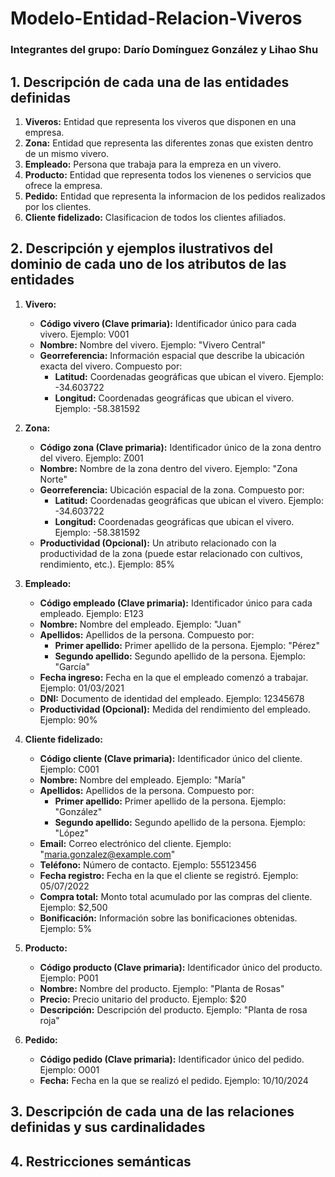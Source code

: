 # Modelo-Entidad-Relacion-Viveros
### Integrantes del grupo: Darío Domínguez González y Lihao Shu
## 1. Descripción de cada una de las entidades definidas
1. **Viveros:** Entidad que representa los viveros que disponen en una empresa.
2. **Zona:** Entidad que representa las diferentes zonas que existen dentro de un mismo vivero.
3. **Empleado:** Persona que trabaja para la empreza en un vivero.
4. **Producto:** Entidad que representa todos los vienenes o servicios que ofrece la empresa.
5. **Pedido:** Entidad que representa la informacion de los pedidos realizados por los clientes.
6. **Cliente fidelizado:** Clasificacion de todos los clientes afiliados.
## 2. Descripción y ejemplos ilustrativos del dominio de cada uno de los atributos de las entidades
1. **Vivero:**
   - **Código vivero (Clave primaria):** Identificador único para cada vivero. Ejemplo: V001
   - **Nombre:** Nombre del vivero. Ejemplo: "Vivero Central"
   - **Georreferencia:** Información espacial que describe la ubicación exacta del vivero. Compuesto por:
     - **Latitud:** Coordenadas geográficas que ubican el vivero. Ejemplo: -34.603722
     - **Longitud:** Coordenadas geográficas que ubican el vivero. Ejemplo: -58.381592
2. **Zona:**

   - **Código zona (Clave primaria):** Identificador único de la zona dentro del vivero. Ejemplo: Z001
   - **Nombre:** Nombre de la zona dentro del vivero. Ejemplo: "Zona Norte"
   - **Georreferencia:** Ubicación espacial de la zona. Compuesto por: 
     - **Latitud:** Coordenadas geográficas que ubican el vivero. Ejemplo: -34.603722
     - **Longitud:** Coordenadas geográficas que ubican el vivero. Ejemplo: -58.381592
   - **Productividad (Opcional):** Un atributo relacionado con la productividad de la zona (puede estar relacionado con cultivos, rendimiento, etc.). Ejemplo: 85%
3. **Empleado:**

   - **Código empleado (Clave primaria):** Identificador único para cada empleado. Ejemplo: E123
   - **Nombre:** Nombre del empleado. Ejemplo: "Juan"
   - **Apellidos:** Apellidos de la persona. Compuesto por:
     - **Primer apellido:** Primer apellido de la persona. Ejemplo: "Pérez"
     - **Segundo apellido:** Segundo apellido de la persona. Ejemplo: "García"
   - **Fecha ingreso:** Fecha en la que el empleado comenzó a trabajar. Ejemplo: 01/03/2021
   - **DNI:** Documento de identidad del empleado. Ejemplo: 12345678
   - **Productividad (Opcional):** Medida del rendimiento del empleado. Ejemplo: 90%
4. **Cliente fidelizado:**

   - **Código cliente (Clave primaria):** Identificador único del cliente. Ejemplo: C001
   - **Nombre:** Nombre del empleado. Ejemplo: "María"
   - **Apellidos:** Apellidos de la persona. Compuesto por:
     - **Primer apellido:** Primer apellido de la persona. Ejemplo: "González"
     - **Segundo apellido:** Segundo apellido de la persona. Ejemplo: "López"
   - **Email:** Correo electrónico del cliente. Ejemplo: "maria.gonzalez@example.com"
   - **Teléfono:** Número de contacto. Ejemplo: 555123456
   - **Fecha registro:** Fecha en la que el cliente se registró. Ejemplo: 05/07/2022
   - **Compra total:** Monto total acumulado por las compras del cliente. Ejemplo: $2,500
   - **Bonificación:** Información sobre las bonificaciones obtenidas. Ejemplo: 5%
5. **Producto:**

   - **Código producto (Clave primaria):** Identificador único del producto. Ejemplo: P001
   - **Nombre:** Nombre del producto. Ejemplo: "Planta de Rosas"
   - **Precio:** Precio unitario del producto. Ejemplo: $20
   - **Descripción:** Descripción del producto. Ejemplo: "Planta de rosa roja"
6. **Pedido:**

   - **Código pedido (Clave primaria):** Identificador único del pedido. Ejemplo: O001
   - **Fecha:** Fecha en la que se realizó el pedido. Ejemplo: 10/10/2024
## 3. Descripción de cada una de las relaciones definidas y sus cardinalidades
## 4. Restricciones semánticas
